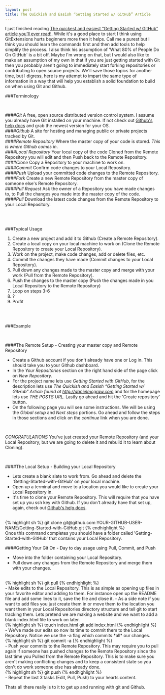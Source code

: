 ```yaml
---
layout: post
title: The Quickish and Easish “Getting Started w/ GitHub” Article
---
```


I just finished reading [The quickest and easiest “Getting Started w/ GitHub” article you’ll ever read!](http://ryanlowdermilk.com/2012/01/the-quickest-and-easiest-getting-started-w-github-article-youll-ever-read/). While it's a good place to start I think using GitExtensions hurts beginners more then it helps. Call me a purest but I think you should learn the commands first and then add tools to help simplify the process. I also think his assumption of 'What 80% of People Do On GitHub' is a bit off. Maybe I'm wrong on that, but I would also like to make an assumption of my own in that if you are just getting started with Git then you probably aren't going to immediately start forking repositories or contributing to open source projects. We'll save those topics for another time, but I digress, here is my attempt to impart the same type of information in a way that will help you establish a solid foundation to build on when using Git and Github. 


###Terminology 

<br />

####*Git*
A free, open source distributed version control system. I assume you already have Git installed on your machine. If not check out [Github's help docs](http://help.github.com/mac-set-up-git/) and grab the newest version for your OS.  
####*Github*
A site for hosting and managing public or private projects tracked by Git.  
####*Remote Repository*
Where the master copy of your code is stored. *This is where Github comes in*.  
####*Local Repository*
Your local copy of the code Cloned from the Remote Repository you will edit and then Push back to the Remote Repository.  
####*Clone*
Copy a Repository to your machine to work on.  
####*Commit*
Confirm code changes to your Local Repository.  
####*Push*
Upload your committed code changes to the Remote Repository.  
####*Fork*
Create a new Remote Repository from the master copy of someone else's Remote Repository.  
####*Pull Request*
Ask the owner of a Repository you have made changes to, to Pull the changes you made into the master copy of the code.  
####*Pull*
Download the latest code changes from the Remote Repository to your Local Repository.  

<br /><br />

###Typical Usage

1. Create a new project and add it to Github (Create a Remote Repository).  
2. Create a local copy on your local machine to work on (Clone the Remote Repository to create your Local Repository).  
3. Work on the project, make code changes, add or delete files, etc.  
4. Commit the changes they have made (Commit changes to your Local Repository).  
5. Pull down any changes made to the master copy and merge with your work (Pull from the Remote Repository).  
6. Push the changes to the master copy (Push the changes made in you Local Repository to the Remote Repository)  
7. Loop on steps 3-6  
8. ?  
9. Profit  

<br /><br />

###Example  

<br />

####The Remote Setup - Creating your master copy and Remote Repository  
- Create a Github account if you don't already have one or Log in. This should take you to your Github dashboard.  
- In the *Your Repositories* section on the right hand side of the page click on *New Repository*.  
- For the project name lets use *Getting Started with GitHub*, for the description lets use *The Quickish and Easish “Getting Started w/ GitHub” Article found at http://danielmcgraw.com* and for the homepage lets use *THE POSTS URL*. Lastly go ahead and hit the 'Create repository' button.  
- On the following page you will see some instructions. We will be using the *Global setup* and *Next steps* portions. Go ahead and follow the steps in those sections and click on the *continue* link when you are done.

<br />

*CONGRATULATIONS* You've just created your Remote Repository (and your Local Repository, but we are going to delete it and rebuild it to learn about Cloning).  

<br />
  
####The Local Setup - Building your Local Repository  
- Lets create a blank slate to work from. Go ahead and delete the 'Getting-Started-with-GitHub' on your local machine.  
- Open up a terminal and move to a location you would like to create your Local Repository in.  
- It's time to clone your Remote Repository. This will require that you have set up you ssh key with Github. If you don't already have that set up, again, check out [Github's help docs](http://help.github.com/ssh-key-passphrases/).  
<br />
	{% highlight sh %}
    	git clone git@github.com:YOUR-GITHUB-USER-NAME/Getting-Started-with-GitHub.git
	{% endhighlight %}
<br />
Once this command completes you should have a folder called 'Getting-Started-with-GitHub' that contains your Local Repository. 

<br />

####Getting Your Git On - Day to day usage using Pull, Commit, and Push
- Move into the folder containing your Local Repository.
- Pull down any changes from the Remote Repository and merge them with your changes.
<br />
	{% highlight sh %}
    	git pull
	{% endhighlight %}
<br />
- Make edits to the Local Repository. This is as simple as opening up files in your favorite editor and adding to them. For instance open up the README file and add some lines to it, save the file and close it.  
	- As a side note if you want to add files you just create them in or move them to the location you want them in your Local Repositories directory structure and tell git to start tracking them. Lets pretend we are making a website and we want to add a blank index.html file to work on later.
<br />
		{% highlight sh %}
	    	touch index.html  
			git add index.html  
		{% endhighlight %}
<br />
- We've made our edits so now its time to commit them to the Local Repository. Notice we use the -a flag which commits *all* our changes.
<br />
	{% highlight sh %}
    	git commit -a
	{% endhighlight %}
<br />
- Push your commits to the Remote Repository. This may require you to pull again if someone has pushed changes to the Remote Repository since the last time you Pulled from the Remote Repository. This is to make sure you aren't making conflicting changes and to keep a consistent state so you don't do work someone else has already done.
<br />
	{% highlight sh %}
    	git push
	{% endhighlight %}  
<br />
- Repeat the last 3 tasks (Edit, Pull, Push) to your hearts content. 

<br />

Thats all there really is to it to get up and running with git and Github.